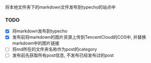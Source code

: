 将本地文件夹下的markdown文件发布到typecho的站点中

### TODO
- [x] 将markdown发布到typecho
- [x] 发布前将markdown的图片资源上传到TencentCloud的COS中, 并替换markdown中的图片链接
- [ ] 将md所在的文件夹名称作为post的category
- [ ] 发布前先获取所有post信息, 不发布已经发布过的post